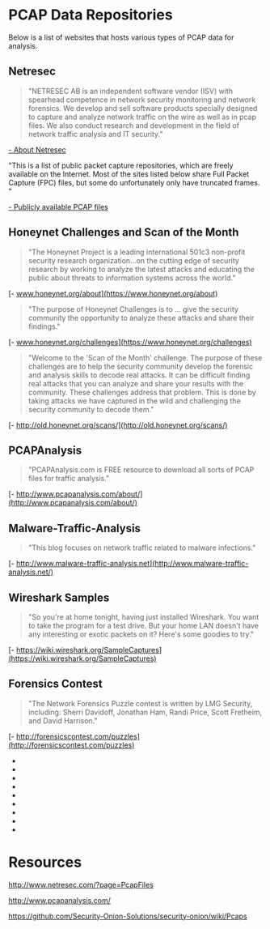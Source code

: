 # PCAP Data Repositories
Below is a list of websites that hosts various types of PCAP data for analysis.

## Netresec 
> "NETRESEC AB is an independent software vendor (ISV) with spearhead competence in network security monitoring and network forensics. We develop and sell software products specially designed to capture and analyze network traffic on the wire as well as in pcap files. We also conduct research and development in the field of network traffic analysis and IT security."

[- About Netresec](http://www.netresec.com/?page=AboutNetresec) 

"This is a list of public packet capture repositories, which are freely available on the Internet.
Most of the sites listed below share Full Packet Capture (FPC) files, but some do unfortunately only have truncated frames. "

[- Publicly available PCAP files](http://www.netresec.com/?page=PcapFiles)

## Honeynet Challenges and Scan of the Month

> "The Honeynet Project is a leading international 501c3 non-profit security research organization...on the cutting edge of security research by working to analyze the latest attacks and educating the public about threats to information systems across the world."

[- www.honeynet.org/about](https://www.honeynet.org/about)

> "The purpose of Honeynet Challenges is to ... give the security community the opportunity to analyze these attacks and share their findings."

[- www.honeynet.org/challenges](https://www.honeynet.org/challenges)

> "Welcome to the 'Scan of the Month' challenge. The purpose of these challenges are to help the security community develop the forensic and analysis skills to decode real attacks. It can be difficult finding real attacks that you can analyze and share your results with the community. These challenges address that problem. This is done by taking attacks we have captured in the wild and challenging the security community to decode them."

[- http://old.honeynet.org/scans/](http://old.honeynet.org/scans/)



## PCAPAnalysis

> "PCAPAnalysis.com is FREE resource to download all sorts of PCAP files for traffic analysis."

[- http://www.pcapanalysis.com/about/](http://www.pcapanalysis.com/about/)

## Malware-Traffic-Analysis

> "This blog focuses on network traffic related to malware infections."

[- http://www.malware-traffic-analysis.net](http://www.malware-traffic-analysis.net/)

## Wireshark Samples

> "So you're at home tonight, having just installed Wireshark. You want to take the program for a test drive. But your home LAN doesn't have any interesting or exotic packets on it? Here's some goodies to try."

[- https://wiki.wireshark.org/SampleCaptures](https://wiki.wireshark.org/SampleCaptures)

## Forensics Contest

> "The Network Forensics Puzzle contest is written by LMG Security, including: Sherri Davidoff, Jonathan Ham, Randi Price, Scott Fretheim, and David Harrison."

[- http://forensicscontest.com/puzzles](http://forensicscontest.com/puzzles)


-
-
-
-
-
-
-
-
-


# Resources 

http://www.netresec.com/?page=PcapFiles

http://www.pcapanalysis.com/

https://github.com/Security-Onion-Solutions/security-onion/wiki/Pcaps

